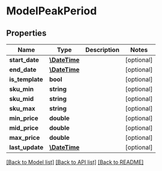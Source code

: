 # ModelPeakPeriod

## Properties
Name | Type | Description | Notes
------------ | ------------- | ------------- | -------------
**start_date** | [**\DateTime**](\DateTime.md) |  | [optional] 
**end_date** | [**\DateTime**](\DateTime.md) |  | [optional] 
**is_template** | **bool** |  | [optional] 
**sku_min** | **string** |  | [optional] 
**sku_mid** | **string** |  | [optional] 
**sku_max** | **string** |  | [optional] 
**min_price** | **double** |  | [optional] 
**mid_price** | **double** |  | [optional] 
**max_price** | **double** |  | [optional] 
**last_update** | [**\DateTime**](\DateTime.md) |  | [optional] 

[[Back to Model list]](../README.md#documentation-for-models) [[Back to API list]](../README.md#documentation-for-api-endpoints) [[Back to README]](../README.md)


